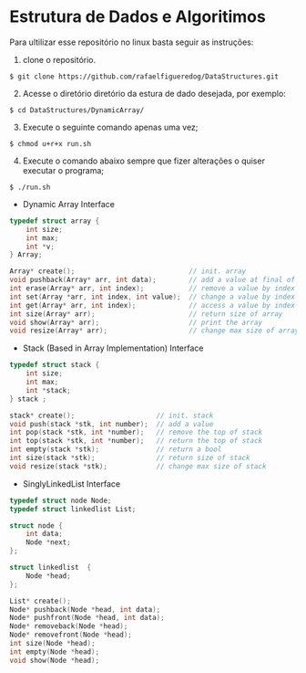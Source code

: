 # Estrutura de Dados e Algoritimos

Para ultilizar esse repositório no linux basta seguir as instruções:

1. clone o repositório. 

~~~console
$ git clone https://github.com/rafaelfigueredog/DataStructures.git
~~~

2. Acesse o diretório diretório da estura de dado desejada, por exemplo:

~~~console
$ cd DataStructures/DynamicArray/
~~~

3. Execute o seguinte comando apenas uma vez;  
~~~console
$ chmod u+r+x run.sh 
~~~

4. Execute o comando abaixo sempre que fizer alterações o quiser executar o programa; 
~~~console
$ ./run.sh 
~~~


- Dynamic Array Interface
~~~ C 
typedef struct array {
	int size;
	int max;
	int *v;
} Array;

Array* create();                            // init. array
void pushback(Array* arr, int data);        // add a value at final of aray
int erase(Array* arr, int index);           // remove a value by index
int set(Array *arr, int index, int value);  // change a value by index
int get(Array* arr, int index);             // access a value by index
int size(Array* arr);                       // return size of array
void show(Array* arr);                      // print the array
void resize(Array* arr);                    // change max size of array
~~~


- Stack (Based in Array Implementation) Interface

~~~ C 
typedef struct stack {
    int size;
    int max; 
    int *stack; 
} stack ; 

stack* create();                    // init. stack
void push(stack *stk, int number);  // add a value 
int pop(stack *stk, int *number);   // remove the top of stack
int top(stack *stk, int *number);   // return the top of stack
int empty(stack *stk);              // return a bool
int size(stack *stk);               // return size of stack
void resize(stack *stk);            // change max size of stack
~~~

- SinglyLinkedList Interface

~~~C
typedef struct node Node; 
typedef struct linkedlist List; 

struct node {
    int data; 
    Node *next; 
};

struct linkedlist  {
    Node *head; 
};

List* create(); 
Node* pushback(Node *head, int data); 
Node* pushfront(Node *head, int data); 
Node* removeback(Node *head); 
Node* removefront(Node *head); 
int size(Node *head); 
int empty(Node *head); 
void show(Node *head); 
~~~
